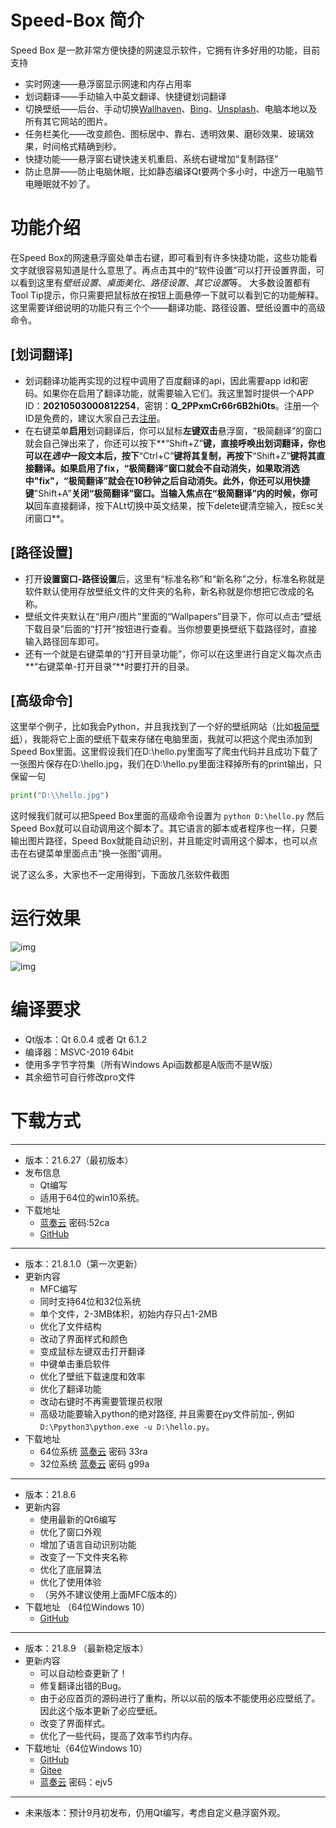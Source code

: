 # Speed-Box 简介
Speed Box 是一款非常方便快捷的网速显示软件，它拥有许多好用的功能，目前支持
- 实时网速——悬浮窗显示网速和内存占用率
- 划词翻译——手动输入中英文翻译、快捷键划词翻译
- 切换壁纸——后台、手动切换[Wallhaven](https://wallhaven.cc/)、[Bing](https://cn.bing.com/)、[Unsplash](https://unsplash.com/)、电脑本地以及所有其它网站的图片。
- 任务栏美化——改变颜色、图标居中、靠右、透明效果、磨砂效果、玻璃效果，时间格式精确到秒。
- 快捷功能——悬浮窗右键快速关机重启、系统右键增加“复制路径”
- 防止息屏——防止电脑休眠，比如静态编译Qt要两个多小时，中途万一电脑节电睡眠就不妙了。
# 功能介绍
在Speed Box的网速悬浮窗处单击右键，即可看到有许多快捷功能，这些功能看文字就很容易知道是什么意思了。再点击其中的“软件设置”可以打开设置界面，可以看到这里有*壁纸设置*、*桌面美化*、*路径设置*、*其它设置*等。
大多数设置都有Tool Tip提示，你只需要把鼠标放在按钮上面悬停一下就可以看到它的功能解释。这里需要详细说明的功能只有三个个——翻译功能、路径设置、壁纸设置中的高级命令。
## [划词翻译]
* 划词翻译功能再实现的过程中调用了百度翻译的api，因此需要app id和密码。如果你在启用了翻译功能，就需要输入它们。我这里暂时提供一个APP ID：**20210503000812254**，密钥：**Q_2PPxmCr66r6B2hi0ts**。注册一个ID是免费的，建议大家自己去[注册](http://api.fanyi.baidu.com/)。
* 在右键菜单**启用**划词翻译后，你可以鼠标**左键双击**悬浮窗，“极简翻译”的窗口就会自己弹出来了，你还可以按下**“Shift+Z”**键，直接呼唤出划词翻译，你也可以在*选中*一段文本后，按下**“Ctrl+C”**键将其复制，再按下**“Shift+Z”**键将其直接翻译。如果启用了fix，“极简翻译”窗口就会不自动消失，如果取消选中"fix"，“极简翻译”就会在10秒钟之后自动消失。此外，你还可以用快捷键**"Shift+A"**关闭“极简翻译”窗口。当输入焦点在“极简翻译”内的时候，你可以**回车直接翻译，按下ALt切换中英文结果，按下delete键清空输入，按Esc关闭窗口**。
## [路径设置]
* 打开**设置窗口-路径设置**后，这里有“标准名称”和“新名称”之分，标准名称就是软件默认使用存放壁纸文件的文件夹的名称，新名称就是你想把它改成的名称。
* 壁纸文件夹默认在“用户/图片”里面的“Wallpapers”目录下，你可以点击“壁纸下载目录”后面的“打开”按钮进行查看。当你想要更换壁纸下载路径时，直接输入路径回车即可。
* 还有一个就是右键菜单的“打开目录功能”，你可以在这里进行自定义每次点击**“右键菜单-打开目录“**时要打开的目录。
## [高级命令]
这里举个例子，比如我会Python，并且我找到了一个好的壁纸网站（比如[极简壁纸](https://bz.zzzmh.cn/index)），我能将它上面的壁纸下载来存储在电脑里面，我就可以把这个爬虫添加到Speed Box里面。这里假设我们在D:\hello.py里面写了爬虫代码并且成功下载了一张图片保存在D:\hello.jpg，我们在D:\hello.py里面注释掉所有的print输出，只保留一句
```python
print("D:\\hello.jpg")
```
这时候我们就可以把Speed Box里面的高级命令设置为
`python D:\hello.py`
然后Speed Box就可以自动调用这个脚本了。其它语言的脚本或者程序也一样，只要输出图片路径，Speed Box就能自动识别，并且能定时调用这个脚本，也可以点击在右键菜单里面点击“换一张图”调用。
    
    
说了这么多，大家也不一定用得到，下面放几张软件截图
# 运行效果
![img](https://gitee.com/yjmthu/Speed-Box/raw/main/img/img_05.png)
    
    
![img](https://gitee.com/yjmthu/Speed-Box/raw/main/img/img_04.png)

# 编译要求
- Qt版本：Qt 6.0.4 或者 Qt 6.1.2
- 编译器：MSVC-2019 64bit
- 使用多字节字符集（所有Windows Api函数都是A版而不是W版）
- 其余细节可自行修改pro文件

# 下载方式

* * *
- 版本：21.6.27（最初版本）
- 发布信息
  * Qt编写
  * 适用于64位的win10系统。
- 下载地址
  * [蓝奏云](https://wws.lanzoui.com/i4A13qqvcmh) 密码:52ca
  * [GitHub](https://github.com/yjmthu/Speed-Box/releases/download/21.6.27/Speed-Box_win10_x64_21.6.27.zip)

* * *
- 版本：21.8.1.0（第一次更新）
- 更新内容
  * MFC编写
  * 同时支持64位和32位系统
  * 单个文件，2-3MB体积，初始内存只占1-2MB
  * 优化了文件结构
  * 改动了界面样式和颜色
  * 变成鼠标左键双击打开翻译
  * 中键单击重启软件
  * 优化了壁纸下载速度和效率
  * 优化了翻译功能
  * 改动右键时不再需要管理员权限
  * 高级功能要输入python的绝对路径, 并且需要在py文件前加-, 例如 `D:\Ppython3\python.exe -u D:\hello.py`。
- 下载地址
  * 64位系统 [蓝奏云](https://wws.lanzoui.com/iocoqs3ejmb) 密码 33ra
  * 32位系统 [蓝奏云](https://wws.lanzoui.com/ict95s3ejkj) 密码 g99a

* * *
- 版本：21.8.6
- 更新内容
  * 使用最新的Qt6编写
  * 优化了窗口外观
  * 增加了语言自动识别功能
  * 改变了一下文件夹名称
  * 优化了底层算法
  * 优化了使用体验
  * （另外不建议使用上面MFC版本的）
- 下载地址 （64位Windows 10）
  * [GitHub](https://github.com/yjmthu/Speed-Box/releases/download/21.8.6/Speed-Box_win10_x64_21.8.6.zip)

* * *
- 版本：21.8.9 （最新稳定版本）
- 更新内容
  * 可以自动检查更新了！
  * 修复翻译出错的Bug。
  * 由于必应首页的源码进行了重构，所以以前的版本不能使用必应壁纸了。因此这个版本更新了必应壁纸。
  * 改变了界面样式。
  * 优化了一些代码，提高了效率节约内存。
- 下载地址（64位Windows 10）
  * [GitHub](https://github.com/yjmthu/Speed-Box/releases/download/21.8.10/Speed-Box_win10_x64_21.8.10.zip)
  * [Gitee](https://gitee.com/yjmthu/Speed-Box/attach_files/797630/download/Speed-Box_win10_x64_21.8.10.zip)
  * [蓝奏云](https://wws.lanzoui.com/ixjz1sg45ud) 密码：ejv5

* * *
- 未来版本：预计9月初发布，仍用Qt编写，考虑自定义悬浮窗外观。

